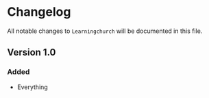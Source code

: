 # Changelog

All notable changes to `Learningchurch` will be documented in this file.

## Version 1.0

### Added
- Everything
